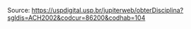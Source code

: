 Source: <https://uspdigital.usp.br/jupiterweb/obterDisciplina?sgldis=ACH2002&codcur=86200&codhab=104>
